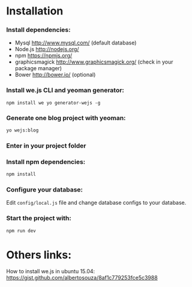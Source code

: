 # Installation

### Install dependencies:

* Mysql http://www.mysql.com/ (default database)
* Node.js http://nodejs.org/
* npm https://npmjs.org/
* graphicsmagick http://www.graphicsmagick.org/ (check in your package manager)
* Bower http://bower.io/ (optional)

### Install we.js CLI and yeoman generator:

```
npm install we yo generator-wejs -g
```

### Generate one blog project with yeoman:

```sh
yo wejs:blog
```

### Enter in your project folder

### Install npm dependencies:

```sh
npm install
```

### Configure your database:

Edit ```config/local.js``` file and change database configs to your database.

### Start the project with:

```sh
npm run dev
```


# Others links:

How to install we.js in ubuntu 15.04: https://gist.github.com/albertosouza/8af1c779253fce5c3988


